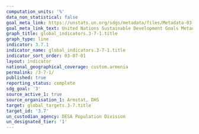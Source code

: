 ```yaml
---
computation_units: '%'
data_non_statistical: false
goal_meta_link: https://unstats.un.org/sdgs/metadata/files/Metadata-03-07-01.pdf
goal_meta_link_text: United Nations Sustainable Development Goals Metadata (pdf 865kB)
graph_title: global_indicators.3-7-1.title
graph_type: line
indicator: 3.7.1
indicator_name: global_indicators.3-7-1.title
indicator_sort_order: 03-07-01
layout: indicator
national_geographical_coverage: custom.armenia
permalink: /3-7-1/
published: true
reporting_status: complete
sdg_goal: '3'
source_active_1: true
source_organisation_1: Armstat, DHS
target: global_targets.3-7.title
target_id: '3.7'
un_custodian_agency: DESA Population Division
un_designated_tier: '1'
---
```


